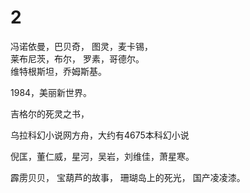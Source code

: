 # 2

冯诺依曼，巴贝奇， 图灵，麦卡锡，   
莱布尼茨，布尔， 罗素，哥德尔。   
维特根斯坦，乔姆斯基。

1984，美丽新世界。

吉格尔的死灵之书，

乌拉科幻小说网方舟，大约有4675本科幻小说

倪匡，董仁威，星河，吴岩，刘维佳，萧星寒。

霹雳贝贝， 宝葫芦的故事， 珊瑚岛上的死光， 国产凌凌漆。

